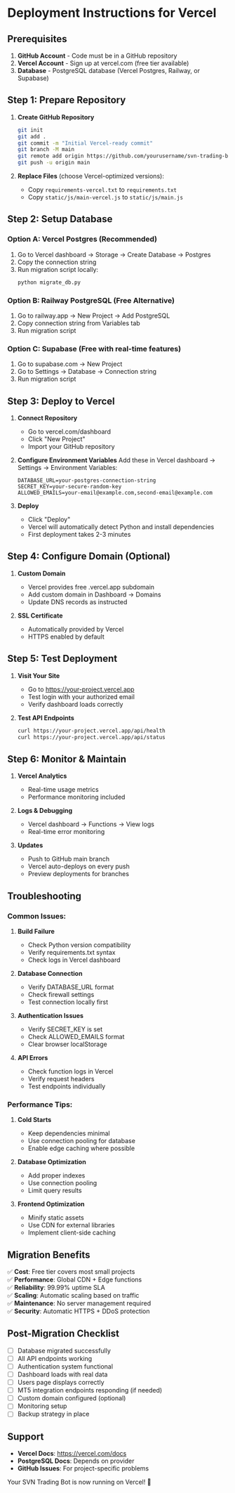 # Deployment Instructions for Vercel

## Prerequisites
1. **GitHub Account** - Code must be in a GitHub repository
2. **Vercel Account** - Sign up at vercel.com (free tier available)
3. **Database** - PostgreSQL database (Vercel Postgres, Railway, or Supabase)

## Step 1: Prepare Repository

1. **Create GitHub Repository**
   ```bash
   git init
   git add .
   git commit -m "Initial Vercel-ready commit"
   git branch -M main
   git remote add origin https://github.com/yourusername/svn-trading-bot.git
   git push -u origin main
   ```

2. **Replace Files** (choose Vercel-optimized versions):
   - Copy `requirements-vercel.txt` to `requirements.txt`
   - Copy `static/js/main-vercel.js` to `static/js/main.js`

## Step 2: Setup Database

### Option A: Vercel Postgres (Recommended)
1. Go to Vercel dashboard → Storage → Create Database → Postgres
2. Copy the connection string
3. Run migration script locally:
   ```bash
   python migrate_db.py
   ```

### Option B: Railway PostgreSQL (Free Alternative)
1. Go to railway.app → New Project → Add PostgreSQL
2. Copy connection string from Variables tab
3. Run migration script

### Option C: Supabase (Free with real-time features)
1. Go to supabase.com → New Project
2. Go to Settings → Database → Connection string
3. Run migration script

## Step 3: Deploy to Vercel

1. **Connect Repository**
   - Go to vercel.com/dashboard
   - Click "New Project"
   - Import your GitHub repository

2. **Configure Environment Variables**
   Add these in Vercel dashboard → Settings → Environment Variables:
   ```
   DATABASE_URL=your-postgres-connection-string
   SECRET_KEY=your-secure-random-key
   ALLOWED_EMAILS=your-email@example.com,second-email@example.com
   ```

3. **Deploy**
   - Click "Deploy"
   - Vercel will automatically detect Python and install dependencies
   - First deployment takes 2-3 minutes

## Step 4: Configure Domain (Optional)

1. **Custom Domain**
   - Vercel provides free .vercel.app subdomain
   - Add custom domain in Dashboard → Domains
   - Update DNS records as instructed

2. **SSL Certificate**
   - Automatically provided by Vercel
   - HTTPS enabled by default

## Step 5: Test Deployment

1. **Visit Your Site**
   - Go to https://your-project.vercel.app
   - Test login with your authorized email
   - Verify dashboard loads correctly

2. **Test API Endpoints**
   ```bash
   curl https://your-project.vercel.app/api/health
   curl https://your-project.vercel.app/api/status
   ```

## Step 6: Monitor & Maintain

1. **Vercel Analytics**
   - Real-time usage metrics
   - Performance monitoring included

2. **Logs & Debugging**
   - Vercel dashboard → Functions → View logs
   - Real-time error monitoring

3. **Updates**
   - Push to GitHub main branch
   - Vercel auto-deploys on every push
   - Preview deployments for branches

## Troubleshooting

### Common Issues:

1. **Build Failure**
   - Check Python version compatibility
   - Verify requirements.txt syntax
   - Check logs in Vercel dashboard

2. **Database Connection**
   - Verify DATABASE_URL format
   - Check firewall settings
   - Test connection locally first

3. **Authentication Issues**
   - Verify SECRET_KEY is set
   - Check ALLOWED_EMAILS format
   - Clear browser localStorage

4. **API Errors**
   - Check function logs in Vercel
   - Verify request headers
   - Test endpoints individually

### Performance Tips:

1. **Cold Starts**
   - Keep dependencies minimal
   - Use connection pooling for database
   - Enable edge caching where possible

2. **Database Optimization**
   - Add proper indexes
   - Use connection pooling
   - Limit query results

3. **Frontend Optimization**
   - Minify static assets
   - Use CDN for external libraries
   - Implement client-side caching

## Migration Benefits

✅ **Cost**: Free tier covers most small projects  
✅ **Performance**: Global CDN + Edge functions  
✅ **Reliability**: 99.99% uptime SLA  
✅ **Scaling**: Automatic scaling based on traffic  
✅ **Maintenance**: No server management required  
✅ **Security**: Automatic HTTPS + DDoS protection  

## Post-Migration Checklist

- [ ] Database migrated successfully
- [ ] All API endpoints working
- [ ] Authentication system functional
- [ ] Dashboard loads with real data
- [ ] Users page displays correctly
- [ ] MT5 integration endpoints responding (if needed)
- [ ] Custom domain configured (optional)
- [ ] Monitoring setup
- [ ] Backup strategy in place

## Support

- **Vercel Docs**: https://vercel.com/docs
- **PostgreSQL Docs**: Depends on provider
- **GitHub Issues**: For project-specific problems

Your SVN Trading Bot is now running on Vercel! 🚀
